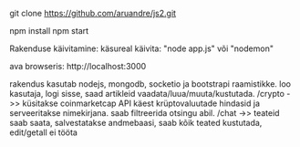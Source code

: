 git clone https://github.com/aruandre/js2.git

npm install
npm start

Rakenduse käivitamine:
käsureal käivita: "node app.js" või "nodemon"

ava browseris: http://localhost:3000

rakendus kasutab nodejs, mongodb, socketio ja bootstrapi raamistikke.
loo kasutaja, logi sisse, saad artikleid vaadata/luua/muuta/kustutada.
/crypto ->> küsitakse coinmarketcap API käest krüptovaluutade hindasid ja serveeritakse nimekirjana. saab filtreerida otsingu abil.
/chat ->> teateid saab saata, salvestatakse andmebaasi, saab kõik teated kustutada, edit/getall ei tööta

